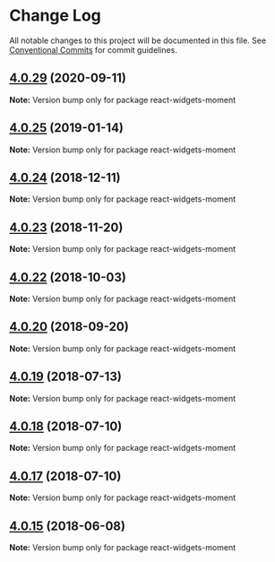 # Change Log

All notable changes to this project will be documented in this file.
See [Conventional Commits](https://conventionalcommits.org) for commit guidelines.

<a name="4.0.29"></a>
## [4.0.29](https://github.com/jquense/react-widgets/compare/react-widgets-moment@4.0.28...react-widgets-moment@4.0.29) (2020-09-11)




**Note:** Version bump only for package react-widgets-moment

<a name="4.0.25"></a>
## [4.0.25](https://github.com/jquense/react-widgets/compare/react-widgets-moment@4.0.24...react-widgets-moment@4.0.25) (2019-01-14)




**Note:** Version bump only for package react-widgets-moment

<a name="4.0.24"></a>
## [4.0.24](https://github.com/jquense/react-widgets/compare/react-widgets-moment@4.0.23...react-widgets-moment@4.0.24) (2018-12-11)




**Note:** Version bump only for package react-widgets-moment

<a name="4.0.23"></a>
## [4.0.23](https://github.com/jquense/react-widgets/compare/react-widgets-moment@4.0.22...react-widgets-moment@4.0.23) (2018-11-20)




**Note:** Version bump only for package react-widgets-moment

<a name="4.0.22"></a>
## [4.0.22](https://github.com/jquense/react-widgets/compare/react-widgets-moment@4.0.21...react-widgets-moment@4.0.22) (2018-10-03)




**Note:** Version bump only for package react-widgets-moment

<a name="4.0.20"></a>
## [4.0.20](https://github.com/jquense/react-widgets/compare/react-widgets-moment@4.0.19...react-widgets-moment@4.0.20) (2018-09-20)




**Note:** Version bump only for package react-widgets-moment

<a name="4.0.19"></a>
## [4.0.19](https://github.com/jquense/react-widgets/compare/react-widgets-moment@4.0.18...react-widgets-moment@4.0.19) (2018-07-13)




**Note:** Version bump only for package react-widgets-moment

<a name="4.0.18"></a>
## [4.0.18](https://github.com/jquense/react-widgets/compare/react-widgets-moment@4.0.17...react-widgets-moment@4.0.18) (2018-07-10)




**Note:** Version bump only for package react-widgets-moment

<a name="4.0.17"></a>
## [4.0.17](https://github.com/jquense/react-widgets/compare/react-widgets-moment@4.0.16...react-widgets-moment@4.0.17) (2018-07-10)




**Note:** Version bump only for package react-widgets-moment

<a name="4.0.15"></a>
## [4.0.15](https://github.com/jquense/react-widgets/compare/react-widgets-moment@4.0.14...react-widgets-moment@4.0.15) (2018-06-08)




**Note:** Version bump only for package react-widgets-moment
